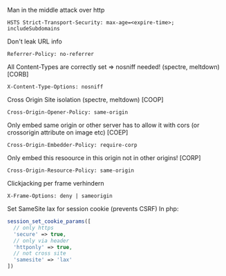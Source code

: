 Man in the middle attack over http
```
HSTS Strict-Transport-Security: max-age=<expire-time>; includeSubdomains
```

Don't leak URL info
```
Referrer-Policy: no-referrer
```

All Content-Types are correctly set => nosniff needed! (spectre, meltdown) [CORB]
```
X-Content-Type-Options: nosniff
```

Cross Origin Site isolation (spectre, meltdown) [COOP]
```
Cross-Origin-Opener-Policy: same-origin
```

Only embed same origin or other server has to allow it with cors (or crossorigin attribute on image etc) [COEP]
```
Cross-Origin-Embedder-Policy: require-corp
```

Only embed this resoource in this origin not in other origins! [CORP]
```
Cross-Origin-Resource-Policy: same-origin
```

Clickjacking per frame verhindern
```
X-Frame-Options: deny | sameorigin
```

Set SameSite lax for session cookie (prevents CSRF)
In php:
```php
session_set_cookie_params([
  // only https
  'secure' => true,
  // only via header
  'httponly' => true,
  // not cross site
  'samesite' => 'lax'
])
```

